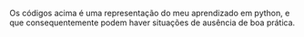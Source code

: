 Os códigos acima é uma representação do meu aprendizado em python, e que consequentemente podem haver situações de ausência de boa prática. 

